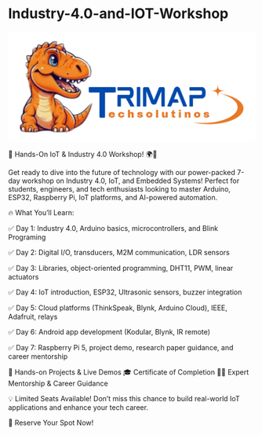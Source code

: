 # Industry-4.0-and-IOT-Workshop
![image_alt](https://github.com/TriMAPTechsolutions/TriMAPTechsolution/blob/b821134f472ad9f9e245d8662fcb6618a2adfae1/Screenshot%202025-03-26%20114218.png)

🚀 Hands-On IoT & Industry 4.0 Workshop! 🌍🔌

Get ready to dive into the future of technology with our power-packed 7-day workshop on Industry 4.0, IoT, and Embedded Systems! Perfect for students, engineers, and tech enthusiasts looking to master Arduino, ESP32, Raspberry Pi, IoT platforms, and AI-powered automation.

🔥 What You’ll Learn:

✅ Day 1: Industry 4.0, Arduino basics, microcontrollers, and Blink Programing

✅ Day 2: Digital I/O, transducers, M2M communication, LDR sensors

✅ Day 3: Libraries, object-oriented programming, DHT11, PWM, linear actuators

✅ Day 4: IoT introduction, ESP32, Ultrasonic sensors, buzzer integration

✅ Day 5: Cloud platforms (ThinkSpeak, Blynk, Arduino Cloud), IEEE, Adafruit, relays

✅ Day 6: Android app development (Kodular, Blynk, IR remote)

✅ Day 7: Raspberry Pi 5, project demo, research paper guidance, and career mentorship

📍 Hands-on Projects & Live Demos
🎓 Certificate of Completion
👨‍🏫 Expert Mentorship & Career Guidance

💡 Limited Seats Available! Don’t miss this chance to build real-world IoT applications and enhance your tech career.

📅 Reserve Your Spot Now! 
